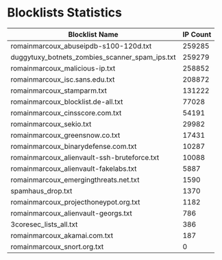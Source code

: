 # Blocklists Statistics
| Blocklist Name | IP Count |
|----|----|
| romainmarcoux_abuseipdb-s100-120d.txt | 259285 |
| duggytuxy_botnets_zombies_scanner_spam_ips.txt | 259279 |
| romainmarcoux_malicious-ip.txt | 258852 |
| romainmarcoux_isc.sans.edu.txt | 208872 |
| romainmarcoux_stamparm.txt | 131222 |
| romainmarcoux_blocklist.de-all.txt | 77028 |
| romainmarcoux_cinsscore.com.txt | 54191 |
| romainmarcoux_sekio.txt | 29982 |
| romainmarcoux_greensnow.co.txt | 17431 |
| romainmarcoux_binarydefense.com.txt | 10287 |
| romainmarcoux_alienvault-ssh-bruteforce.txt | 10088 |
| romainmarcoux_alienvault-fakelabs.txt | 5887 |
| romainmarcoux_emergingthreats.net.txt | 1590 |
| spamhaus_drop.txt | 1370 |
| romainmarcoux_projecthoneypot.org.txt | 1182 |
| romainmarcoux_alienvault-georgs.txt | 786 |
| 3coresec_lists_all.txt | 386 |
| romainmarcoux_akamai.com.txt | 187 |
| romainmarcoux_snort.org.txt | 0 |
